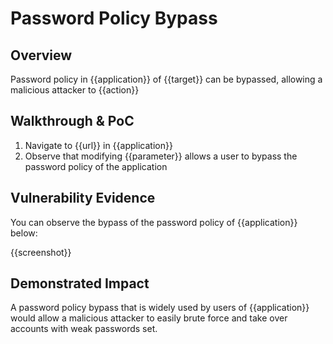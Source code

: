 # Password Policy Bypass
## Overview
<!--
Provide a 1-2 sentence description - see http://cveproject.github.io/docs/content/key-details-phrasing.pdf for tips

This format is a good guide:
[VULNTYPE] in [COMPONENT] in [APPLICATION] allows [ATTACKER] to [IMPACT] via [VECTOR]


-->
Password policy in {{application}} of {{target}} can be bypassed, allowing a malicious attacker to {{action}}

## Walkthrough & PoC
<!--
Provide a step-by-step walkthrough on how to access the vulnerable injection point, and how to exploit the vulnerability.
Adding a dot-pointed walkthrough with relevant screenshots will speed triage time and result in faster rewards!

Example:

1. Login to in-scope asset at <www.inscope.com/login>
1. Browse to account page
1. Modify ID token to add single quote
1. View error which states 'SQL Syntax Error'
1. Replace ID value with `1' waitfor delay '00:00:10'; `
-->

1. Navigate to {{url}} in {{application}}
1. Observe that modifying {{parameter}} allows a user to bypass the password policy of the application


## Vulnerability Evidence
<!--
Your submission MUST include evidence of the vulnerability and not be theoretical in nature.

For a password policy bypass, please post a screenshot that demonstrates that the password policy can be bypassed to set a weak password.
-->

You can observe the bypass of the password policy of {{application}} below:

{{screenshot}}
## Demonstrated Impact
<!--
Envision how a password policy bypass could be used by a malicious attacker (such as rapid brute forcing passwords of users). If a malicious action is possible, provide a full proof-of-concept here.
-->

A password policy bypass that is widely used by users of {{application}} would allow a malicious attacker to easily brute force and take over accounts with weak passwords set.

